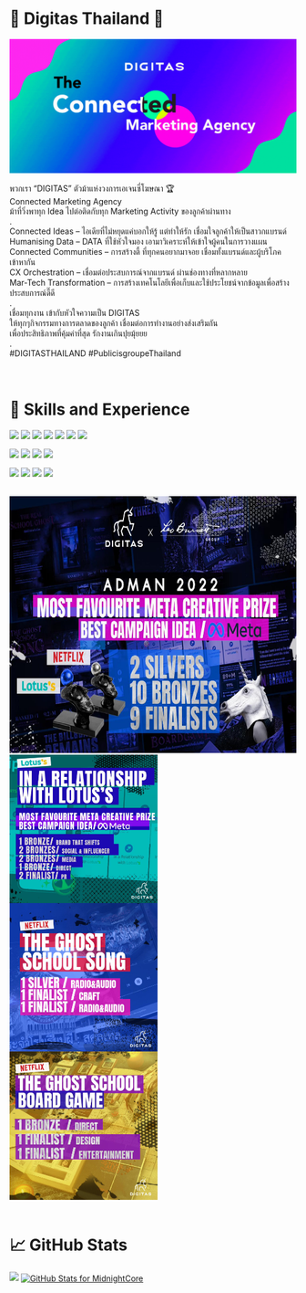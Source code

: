 # 🦄 Digitas Thailand 🥇

![alt text](https://github.com/digitas-th/digitas-th/blob/main/github_digitas_banner.gif)
<br>

พวกเรา “DIGITAS” ตัวม้าแห่งวงการเอเจนซี่โฆษณา 🏆<br>
Connected Marketing Agency <br>
ม้าที่วิ่งพาทุก Idea ไปต่อติดกับทุก Marketing Activity ของลูกค้าผ่านทาง<br>
.<br>
Connected Ideas – ไอเดียที่ไม่หยุดแค่บอกให้รู้ แต่ทำให้รัก เชื่อมใจลูกค้าให้เป็นสาวกแบรนด์<br>
Humanising Data – DATA ที่ใช้หัวใจมอง เอามาวิเคราะห์ให้เข้าใจผู้คนในการวางแผน<br>
Connected Communities – การสร้างตี้ ที่ทุกคนอยากมาจอย เชื่อมทั้งแบรนด์และผู้บริโภคเข้าหากัน<br>
CX Orchestration – เชื่อมต่อประสบการณ์จากแบรนด์ ผ่านช่องทางที่หลากหลาย<br>
Mar-Tech Transformation – การสร้างเทคโนโลยีเพื่อเก็บและใช้ประโยชน์จากข้อมูลเพื่อสร้างประสบการณ์ดี๊ดี<br>
.<br>
เชื่อมทุกงาน เข้ากับหัวใจความเป็น DIGITAS<br>
ให้ทุกๆกิจกรรมทางการตลาดของลูกค้า เชื่อมต่อการทำงานอย่างส่งเสริมกัน<br>
เพื่อประสิทธิภาพที่คุ้มค่าที่สุด รักงานเกินปุยมุ้ยยย <br>
.
<br>
#DIGITASTHAILAND #PublicisgroupeThailand<br><br><br>

# 🎯 Skills and Experience
![](https://img.shields.io/badge/Code-HTML-informational?style=flat&logo=Html5&logoColor=white&color=042460)
![](https://img.shields.io/badge/Code-JavaScript-informational?style=flat&logo=JavaScript&logoColor=white&color=042460)
![](https://img.shields.io/badge/Code-PHP-informational?style=flat&logo=Php&logoColor=white&color=042460)
![](https://img.shields.io/badge/Code-PYTHON-informational?style=flat&logo=Python&logoColor=white&color=042460)
![](https://img.shields.io/badge/Code-REACT-informational?style=flat&logo=React&logoColor=white&color=042460)
![](https://img.shields.io/badge/Code-TypeScript-informational?style=flat&logo=Typescript&logoColor=white&color=042460)
![](https://img.shields.io/badge/Code-NextJS-informational?style=flat&logo=NextJS&logoColor=white&color=042460)

![](https://img.shields.io/badge/Style-CSS-informational?style=flat&logo=css3&logoColor=white&color=587d9f)
![](https://img.shields.io/badge/Style-SASS-informational?style=flat&logo=sass&logoColor=white&color=587d9f)
![](https://img.shields.io/badge/Style-Bootstrap-informational?style=flat&logo=Bootstrap&logoColor=white&color=587d9f)
![](https://img.shields.io/badge/Style-MaterializeCSS-informational?style=flat&logo=Material-UI&logoColor=white&color=587d9f)

![](https://img.shields.io/badge/Tools-Photoshop-informational?style=flat&logo=Adobe-Photoshop&logoColor=white&color=4AB197)
![](https://img.shields.io/badge/Tools-Illustrator-informational?style=flat&logo=Adobe-Illustrator&logoColor=white&color=4AB197)
![](https://img.shields.io/badge/Tools-XD-informational?style=flat&logo=Adobe-XD&logoColor=white&color=4AB197)
![](https://img.shields.io/badge/Tools-GitHub-informational?style=flat&logo=GitHub&logoColor=white&color=4AB197)

<br>
<img src="https://github.com/digitas-th/digitas-th/blob/main/rw0.jpeg" width="1000" height="450">
<img align="left" src="https://github.com/digitas-th/digitas-th/blob/main/rw1.jpeg" width="260" height="260">
<img align="left" src="https://github.com/digitas-th/digitas-th/blob/main/rw2.jpeg" width="260" height="260">
<img src="https://github.com/digitas-th/digitas-th/blob/main/rw3.jpeg" width="260" height="260">
<br><br>

# &#x1f4c8; GitHub Stats
<img src="https://github-readme-streak-stats.herokuapp.com?user=digitas-th&theme=radical&date_format=j%20M%5B%20Y%5D" width="550">
<a style="margin-top:10px" href="https://github.com/MidnightCore">
    <img align="center" src="https://github-readme-stats.vercel.app/api?username=digitas-th&show_icons=true&include_all_commits=true&count_private=true&theme=radical&layout=compact" alt="GitHub Stats for MidnightCore" width="550"/>
</a>
